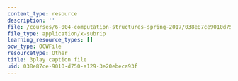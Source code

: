 ```yaml
---
content_type: resource
description: ''
file: /courses/6-004-computation-structures-spring-2017/038e87ce9010d750a1293e20ebeca93f_Z3-WzUhl9nQ.srt
file_type: application/x-subrip
learning_resource_types: []
ocw_type: OCWFile
resourcetype: Other
title: 3play caption file
uid: 038e87ce-9010-d750-a129-3e20ebeca93f
---
```

